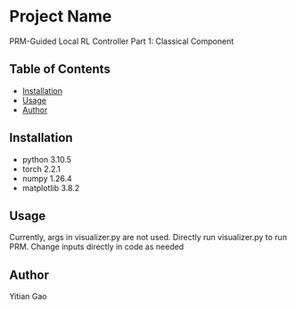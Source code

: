 # Project Name

PRM-Guided Local RL Controller Part 1: Classical Component

## Table of Contents

- [Installation](#installation)
- [Usage](#usage)
- [Author](#Author)

## Installation

- python 3.10.5
- torch 2.2.1
- numpy 1.26.4
- matplotlib 3.8.2

## Usage

Currently, args in visualizer.py are not used. Directly run visualizer.py to run PRM. Change inputs directly in code as needed

## Author

Yitian Gao